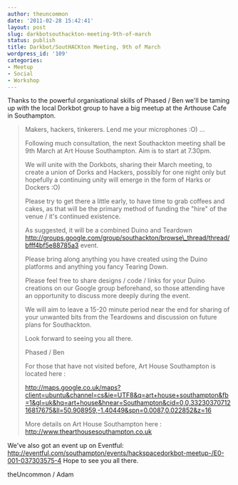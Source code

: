 ```yaml
---
author: theuncommon
date: '2011-02-28 15:42:41'
layout: post
slug: darkbotsouthackton-meeting-9th-of-march
status: publish
title: Darkbot/SoutHACKton Meeting, 9th of March
wordpress_id: '109'
categories:
- Meetup
- Social
- Workshop
---
```


Thanks to the powerful organisational skills of Phased / Ben we'll be
taming up with the local Dorkbot group to have a big meetup at the
Arthouse Cafe in Southampton.

> Makers, hackers, tinkerers. Lend me your microphones :O) ... 
> 
> Following
> much consultation, the next Southackton meeting shall be 9th March at
> Art House Southampton. Aim is to start at 7.30pm. 
> 
> We will unite with
> the Dorkbots, sharing their March meeting, to create a union of Dorks
> and Hackers, possibly for one night only but hopefully a continuing
> unity will emerge in the form of Harks or Dockers :O) 
> 
> Please try to
> get there a little early, to have time to grab coffees and cakes, as
> that will be the primary method of funding the "hire" of the venue /
> it's continued existence. 
> 
> As suggested, it will be a combined Duino
> and Teardown
> <http://groups.google.com/group/southackton/browse\_thread/thread/bfff4bf5e88785a3>
> event. 
> 
> Please bring along anything you have created using the Duino
> platforms and anything you fancy Tearing Down. 
> 
> Please feel free to
> share designs / code / links for your Duino creations on our Google
> group beforehand, so those attending have an opportunity to discuss
> more deeply during the event. 
> 
> We will aim to leave a 15-20 minute
> period near the end for sharing of your unwanted bits from the
> Teardowns and discussion on future plans for Southackton. 
> 
> Look forward
> to seeing you all there. 
> 
> Phased / Ben 
> 
> For those that have not visited
> before, Art House Southampton is located here :
> 
> <http://maps.google.co.uk/maps?client=ubuntu&channel=cs&ie=UTF8&q=art+house+southampton&fb=1&gl=uk&hq=art+house&hnear=Southampton&cid=0,0,3323037071216817675&ll=50.908959,-1.40449&spn=0.0087,0.022852&z=16>
> 
> More details on Art House Southampton here :
> <http://www.thearthousesouthampton.co.uk>

We've also got an event up on Eventful:
<http://eventful.com/southampton/events/hackspacedorkbot-meetup-/E0-001-037303575-4>
Hope to see you all there. 

theUncommon / Adam
